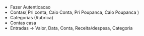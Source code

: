 - Fazer Autenticacao
- Contas( Pri conta, Caio Conta, Pri Poupanca, Caio Poupanca )
- Categorias (Rubrica)
- Contas casa
- Entradas -> Valor, Data, Conta, Receita/despesa, Categoria
